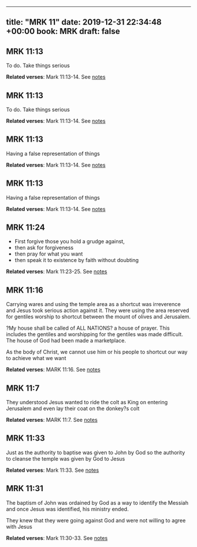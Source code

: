 
---
title: "MRK 11"
date: 2019-12-31 22:34:48 +00:00
book: MRK
draft: false
---

## MRK 11:13

To do. Take things serious

**Related verses**: Mark 11:13-14. See [notes](https://my.bible.com/notes/3332131438598021444)


## MRK 11:13

To do. Take things serious

**Related verses**: Mark 11:13-14. See [notes](https://my.bible.com/notes/3332117036557656314)


## MRK 11:13

Having a false representation of things

**Related verses**: Mark 11:13-14. See [notes](https://my.bible.com/notes/3332131438237311298)


## MRK 11:13

Having a false representation of things

**Related verses**: Mark 11:13-14. See [notes](https://my.bible.com/notes/3332117036566044924)


## MRK 11:24

- First forgive those you hold a grudge against, 
- then ask for forgiveness 
- then pray for what you want 
- then speak it to existence by faith without doubting

**Related verses**: Mark 11:23-25. See [notes](https://my.bible.com/notes/3214767678057865569)


## MRK 11:16

Carrying wares and using the temple area as a shortcut was irreverence and Jesus took serious action against it. They were using the area reserved for gentiles worship to shortcut between the mount of olives and Jerusalem.

?My house shall be called of ALL NATIONS? a house of prayer. This includes the gentiles and worshipping for the gentiles was made difficult. The house of God had been made a marketplace.

As the body of Christ, we cannot use him or his people to shortcut our way to achieve what we want

**Related verses**: MARK 11:16. See [notes](https://my.bible.com/notes/2887069265331741630)


## MRK 11:7

They understood Jesus wanted to ride the colt as King on entering Jerusalem and even lay their coat on the donkey?s colt

**Related verses**: MARK 11:7. See [notes](https://my.bible.com/notes/2887062191856149402)


## MRK 11:33

Just as the authority to baptise was given to John by God so the authority to cleanse the temple was given by God to Jesus

**Related verses**: Mark 11:33. See [notes](https://my.bible.com/notes/3594443678657798537)


## MRK 11:31

The baptism of John was ordained by God as a way to identify the Messiah and once Jesus was identified, his ministry ended.

They knew that they were going against God and were not willing to agree with Jesus

**Related verses**: Mark 11:30-33. See [notes](https://my.bible.com/notes/3594443023113249153)

